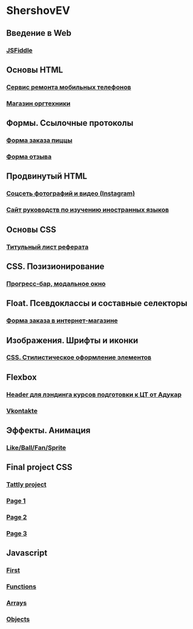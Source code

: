 # ShershovEV
## Введение в Web
### [JSFiddle](https://jsfiddle.net/Eugene_Shershov/wr02j65b/8/)
## Основы HTML
### [Сервис ремонта мобильных телефонов](https://github.com/AdukarIT/ShershovEV/tree/master/HW/Mobile)
### [Магазин оргтехники](https://github.com/AdukarIT/ShershovEV/tree/master/HW/Orgtech)
## Формы. Ссылочные протоколы
### [Форма заказа пиццы](https://github.com/AdukarIT/ShershovEV/tree/master/HW/Forms/index.html)
### [Форма отзыва](https://github.com/AdukarIT/ShershovEV/tree/master/HW/Forms/review.html)
## Продвинутый HTML
### [Соцсеть фотографий и видео (Instagram)](https://github.com/AdukarIT/ShershovEV/tree/master/HW/Social)
### [Сайт руководств по изучению иностранных языков](https://github.com/AdukarIT/ShershovEV/tree/master/HW/Language)
## Основы CSS
### [Титульный лист реферата](https://jsfiddle.net/Eugene_Shershov/nxjf9kw5/50/)
## CSS. Позизионирование
### [Прогресс-бар, модальное окно](https://github.com/AdukarIT/ShershovEV/tree/master/HW/Positioning)
## Float. Псевдоклассы и составные селекторы
### [Форма заказа в интернет-магазине](https://github.com/AdukarIT/ShershovEV/tree/master/HW/OnlineStore)
## Изображения. Шрифты и иконки
### [CSS. Стилистическое оформление элементов](https://github.com/AdukarIT/ShershovEV/tree/master/HW/Style%20decoration)
## Flexbox
### [Header для лэндинга курсов подготовки к ЦТ от Адукар](https://github.com/AdukarIT/ShershovEV/tree/master/HW/Flex/Adukar%20header)
### [Vkontakte](https://github.com/AdukarIT/ShershovEV/tree/master/HW/Flex/VK)
## Эффекты. Анимация
### [Like/Ball/Fan/Sprite](https://github.com/AdukarIT/ShershovEV/tree/master/HW/Anim)
## Final project CSS
### [Tattly project](https://github.com/AdukarIT/ShershovEV/tree/master/HW/Project-Tattly)
### [Page 1](https://shershov.github.io/public/)
### [Page 2](https://shershov.github.io/public/collections.html)
### [Page 3](https://shershov.github.io/public/blog.html)
## Javascript
### [First](https://github.com/AdukarIT/ShershovEV/tree/master/HW/Javascript/First)
### [Functions](https://github.com/AdukarIT/ShershovEV/tree/master/HW/Javascript/Functions)
### [Arrays](https://github.com/AdukarIT/ShershovEV/tree/master/HW/Javascript/Arrays)
### [Objects](https://github.com/AdukarIT/ShershovEV/tree/master/HW/Javascript/objects)

